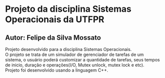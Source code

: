 <h1> Projeto da disciplina Sistemas Operacionais da UTFPR </h1>

<h2>
  Autor: Felipe da Silva Mossato <br>
</h2>
<p>
  Projeto desenvolvido para a disciplina Sistemas Operacionais. <br>
  O projeto se trata de um simulador de gerenciador de tarefas de um sistema, o usuário poderá customizar a quantidade de tarefas, seus tempos de inicio, duração e operações(I/O, Mutex unlock, mutex lock e etc).<br>
  Projeto foi desenvolvido usando a linguagem C++.
</p>

